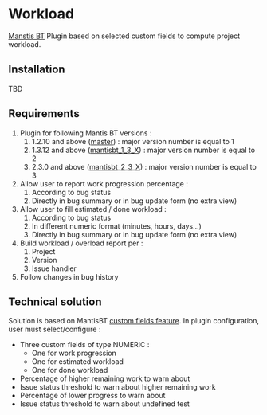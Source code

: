 # Workload
[Manstis BT](http://www.mantisbt.org/) Plugin based on selected custom fields to compute project workload.

## Installation
TBD

## Requirements
1. Plugin for following Mantis BT versions :
	1. 1.2.10 and above ([master](https://github.com/mantisbt-plugins/workload/tree/master)) : major version number is equal to 1
	2. 1.3.12 and above ([mantisbt_1_3_X](https://github.com/mantisbt-plugins/workload/tree/mantisbt_1_3_X)) : major version number is equal to 2
	3. 2.3.0 and above ([mantisbt_2_3_X](https://github.com/mantisbt-plugins/workload/tree/mantisbt_2_3_X)) : major version number is equal to 3	
2. Allow user to report work progression percentage :
	1. According to bug status
	2. Directly in bug summary or in bug update form (no extra view)
3. Allow user to fill estimated / done workload :
	1. According to bug status
	2. In different numeric format (minutes, hours, days...)
	3. Directly in bug summary or in bug update form (no extra view)
4. Build workload / overload report per :
	1. Project
	2. Version
	3. Issue handler
5. Follow changes in bug history

## Technical solution
Solution is based on MantisBT [custom fields feature](https://www.mantisbt.org/docs/master-1.2.x/en/administration_guide/admin.customize.html).
In plugin configuration, user must select/configure :
- Three custom fields of type NUMERIC :
    - One for work progression
    - One for estimated workload
	- One for done workload
- Percentage of higher remaining work to warn about
- Issue status threshold to warn about higher remaining work
- Percentage of lower progress to warn about
- Issue status threshold to warn about undefined test
